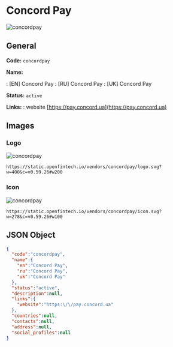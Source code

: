 
# Concord Pay 
![concordpay](https://static.openfintech.io/vendors/concordpay/logo.svg?w=400&c=v0.59.26#w200)  

## General 
 
**Code:** `concordpay` 
 
**Name:** 
 
:	[EN] Concord Pay 
:	[RU] Concord Pay 
:	[UK] Concord Pay 
 
**Status:** `active` 
 
**Links:** 
: website [https://pay.concord.ua](https://pay.concord.ua) 
 

## Images 

### Logo 
 
![concordpay](https://static.openfintech.io/vendors/concordpay/logo.svg?w=400&c=v0.59.26#w200)  

```
https://static.openfintech.io/vendors/concordpay/logo.svg?w=400&c=v0.59.26#w200
```  

### Icon 
 
![concordpay](https://static.openfintech.io/vendors/concordpay/icon.svg?w=278&c=v0.59.26#w100)  

```
https://static.openfintech.io/vendors/concordpay/icon.svg?w=278&c=v0.59.26#w100
```  

## JSON Object 

```json
{
  "code":"concordpay",
  "name":{
    "en":"Concord Pay",
    "ru":"Concord Pay",
    "uk":"Concord Pay"
  },
  "status":"active",
  "description":null,
  "links":{
    "website":"https:\/\/pay.concord.ua"
  },
  "countries":null,
  "contacts":null,
  "address":null,
  "social_profiles":null
}
```  
